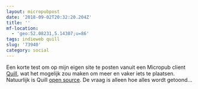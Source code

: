 ```yaml
---
layout: micropubpost
date: '2018-09-02T20:32:20.204Z'
title: ''
mf-location:
  - 'geo:52.08231,5.14307;u=86'
tags: indieweb quill
slug: '73940'
category: social
---
```

Een korte test om op mijn eigen site te posten vanuit een Micropub client [Quill](https://quill.p3k.io/), wat het mogelijk zou maken om meer en vaker iets te plaatsen. Natuurlijk is Quill [open source](https://github.com/aaronpk/Quill). De vraag is alleen hoe alles wordt getoond...
